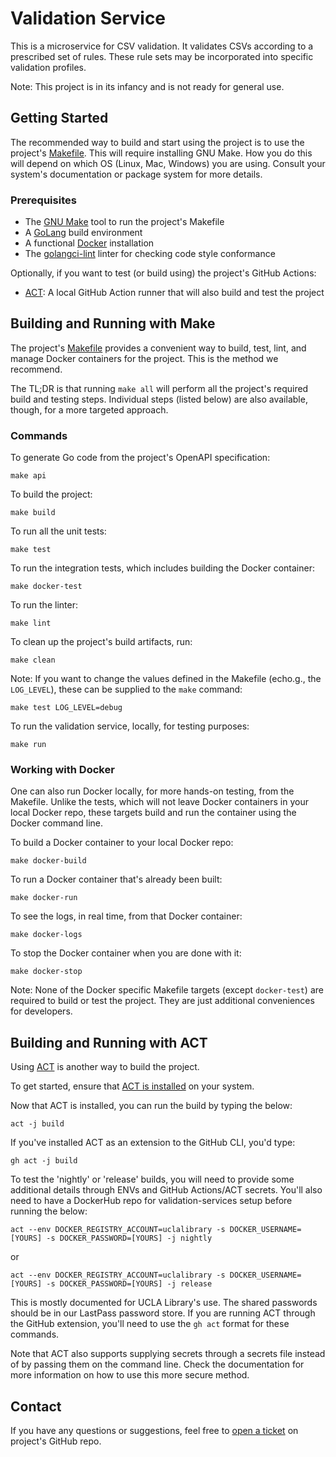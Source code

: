 # Validation Service

This is a microservice for CSV validation. It validates CSVs according to a prescribed set of rules. These rule
sets may be incorporated into specific validation profiles.

Note: This project is in its infancy and is not ready for general use.

## Getting Started

The recommended way to build and start using the project is to use the project's [Makefile](Makefile). This will
require installing GNU Make. How you do this will depend on which OS (Linux, Mac, Windows) you are using. Consult
your system's documentation or package system for more details.

### Prerequisites

* The [GNU Make](https://www.gnu.org/software/make/) tool to run the project's Makefile
* A [GoLang](https://go.dev/doc/install) build environment
* A functional [Docker](https://docs.docker.com/get-started/get-docker/) installation
* The [golangci-lint](https://github.com/golangci/golangci-lint) linter for checking code style conformance

Optionally, if you want to test (or build using) the project's GitHub Actions:
* [ACT](https://github.com/nektos/act): A local GitHub Action runner that will also build and test the project

## Building and Running with Make

The project's [Makefile](Makefile) provides a convenient way to build, test, lint, and manage Docker containers for the
project. This is the method we recommend.

The TL;DR is that running `make all` will perform all the project's required build and testing steps. Individual steps
(listed below) are also available, though, for a more targeted approach.

### Commands

To generate Go code from the project's OpenAPI specification:

    make api

To build the project:

    make build

To run all the unit tests:

    make test

To run the integration tests, which includes building the Docker container:

    make docker-test

To run the linter:

    make lint

To clean up the project's build artifacts, run:

    make clean

Note: If you want to change the values defined in the Makefile (echo.g., the `LOG_LEVEL`), these can be supplied to the 
`make` command:

    make test LOG_LEVEL=debug

To run the validation service, locally, for testing purposes:

    make run

### Working with Docker

One can also run Docker locally, for more hands-on testing, from the Makefile. Unlike the tests, which will not leave
Docker containers in your local Docker repo, these targets build and run the container using the Docker command line.

To build a Docker container to your local Docker repo:

    make docker-build

To run a Docker container that's already been built:

    make docker-run

To see the logs, in real time, from that Docker container:

    make docker-logs

To stop the Docker container when you are done with it:

    make docker-stop

Note: None of the Docker specific Makefile targets (except `docker-test`) are required to build or test the project.
They are just additional conveniences for developers.

## Building and Running with ACT

Using [ACT](https://github.com/nektos/act) is another way to build the project.

To get started, ensure that [ACT is installed](https://nektosact.com/installation/index.html) on your system.

Now that ACT is installed, you can run the build by typing the below:

`act -j build`

If you've installed ACT as an extension to the GitHub CLI, you'd type:

`gh act -j build`

To test the 'nightly' or 'release' builds, you will need to provide some additional details through ENVs and GitHub 
Actions/ACT secrets. You'll also need to have a DockerHub repo for validation-services setup before running the below:

`act --env DOCKER_REGISTRY_ACCOUNT=uclalibrary -s DOCKER_USERNAME=[YOURS] -s DOCKER_PASSWORD=[YOURS] -j nightly`

or

`act --env DOCKER_REGISTRY_ACCOUNT=uclalibrary -s DOCKER_USERNAME=[YOURS] -s DOCKER_PASSWORD=[YOURS] -j release`

This is mostly documented for UCLA Library's use. The shared passwords should be in our LastPass password store. If 
you are running ACT through the GitHub extension, you'll need to use the `gh act` format for these commands.

Note that ACT also supports supplying secrets through a secrets file instead of by passing them on the command line. 
Check the documentation for more information on how to use this more secure method.

## Contact

If you have any questions or suggestions, feel free to [open a ticket](https://github.com/UCLALibrary/validation-service/issues) on project's GitHub repo.
